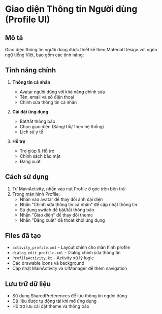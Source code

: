 # Giao diện Thông tin Người dùng (Profile UI)

## Mô tả
Giao diện thông tin người dùng được thiết kế theo Material Design với ngôn ngữ tiếng Việt, bao gồm các tính năng:

## Tính năng chính
1. **Thông tin cá nhân**
   - Avatar người dùng với khả năng chỉnh sửa
   - Tên, email và số điện thoại
   - Chỉnh sửa thông tin cá nhân

2. **Cài đặt ứng dụng**
   - Bật/tắt thông báo
   - Chọn giao diện (Sáng/Tối/Theo hệ thống)
   - Lịch sử y tế

3. **Hỗ trợ**
   - Trợ giúp & Hỗ trợ
   - Chính sách bảo mật
   - Đăng xuất

## Cách sử dụng
1. Từ MainActivity, nhấn vào nút Profile ở góc trên bên trái
2. Trong màn hình Profile:
   - Nhấn vào avatar để thay đổi ảnh đại diện
   - Nhấn "Chỉnh sửa thông tin cá nhân" để cập nhật thông tin
   - Sử dụng switch để bật/tắt thông báo
   - Nhấn "Giao diện" để thay đổi theme
   - Nhấn "Đăng xuất" để thoát khỏi ứng dụng

## Files đã tạo
- `activity_profile.xml` - Layout chính cho màn hình profile
- `dialog_edit_profile.xml` - Dialog chỉnh sửa thông tin
- `ProfileActivity.kt` - Activity xử lý logic
- Các drawable icons và background
- Cập nhật MainActivity và UIManager để thêm navigation

## Lưu trữ dữ liệu
- Sử dụng SharedPreferences để lưu thông tin người dùng
- Dữ liệu được tự động tải khi mở ứng dụng
- Hỗ trợ lưu cài đặt theme và thông báo
